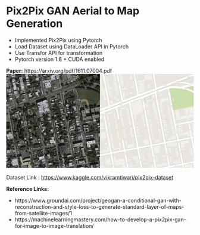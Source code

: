 # Pix2Pix GAN Aerial to Map Generation

<ul>
	<li>Implemented Pix2Pix using Pytorch</li>
	<li>Load Dataset using DataLoader API in Pytorch</li>
	<li>Use Transfor API for transformation</li>
	<li>Pytorch version 1.6 + CUDA enabled</li>
</ul>
<b>Paper:</b> <span>https://arxiv.org/pdf/1611.07004.pdf</span>

<img src="./Images_Readme/Dataset_image.jpg">

Dataset Link : https://www.kaggle.com/vikramtiwari/pix2pix-dataset

<b>Reference Links:</b> 
<ul>
	<li>https://www.groundai.com/project/geogan-a-conditional-gan-with-reconstruction-and-style-loss-to-generate-standard-layer-of-maps-from-satellite-images/1 </li>
	<li>https://machinelearningmastery.com/how-to-develop-a-pix2pix-gan-for-image-to-image-translation/</li>
</ul>


